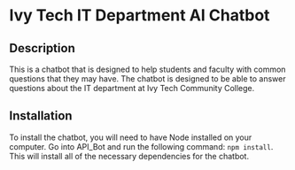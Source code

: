 # Ivy Tech IT Department AI Chatbot

## Description
This is a chatbot that is designed to help students and faculty with common questions that they may have. The chatbot is designed to be able to answer questions about the IT department at Ivy Tech Community College.

## Installation
To install the chatbot, you will need to have Node installed on your computer. Go into API_Bot and run the following command:
```npm install```. This will install all of the necessary dependencies for the chatbot.